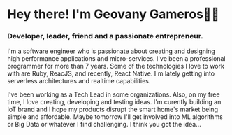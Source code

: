 # Hey there! I'm Geovany Gameros👨‍💻
### Developer, leader, friend and a passionate entrepreneur.

I'm a software engineer who is passionate about creating and designing high performance applications and micro-services. I've been a professional programmer for more than 7 years. Some of the technologies I love to work with are Ruby, ReacJS, and recently, React Native. I'm lately getting into serverless architectures and realtime capabilities. 

I've been working as a Tech Lead in some organizations. Also, on my free time, I love creating, developing and testing ideas. I'm curently building an IoT brand and I hope my products disrupt the smart home's market being simple and affordable. Maybe tomorrow I'll get involved into ML algorithms or Big Data or whatever I find challenging. I think you got the idea...
